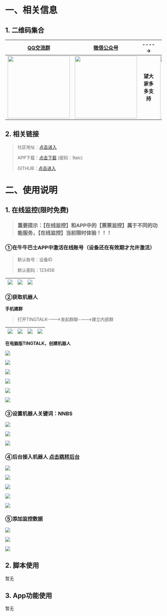 

# 一、相关信息

## 1. 二维码集合

|       [QQ交流群](https://files.nnbs.cc/temp/qq-g.png)        |   [微信公众号](https://files.nnbs.cc/temp/wx-qr-code.png)    |       ----->       |      [热心捐赠](https://files.nnbs.cc/temp/give_qr.jpg)      |
| :----------------------------------------------------------: | :----------------------------------------------------------: | :----------------: | :----------------------------------------------------------: |
| <a href="https://qm.qq.com/q/BFWRFy4rMk&personal_qrcode_source=1001" target="_blank"><img src="https://files.nnbs.cc/temp/qq-g.png" width=200 /></a> | <a href="https://files.nnbs.cc/temp/wx-qr-code.png" target="_blank"><img src="https://files.nnbs.cc/temp/wx-qr-code.png" width=200 /></a> | **望大家多多支持** | <a href="https://files.nnbs.cc/temp/give_qr.jpg" target="_blank"><img src="https://files.nnbs.cc/temp/give_qr.jpg" width=200px /></a> |

## 2. 相关链接


> 社区地址：<a href="https://www.nnbs.cc" target="_blank">点击进入</a>
> 
> APP下载：<a href="https://wwxz.lanzouw.com/b0aug8sjc" target="_blank">点击下载</a>  (密码：9alc)
> 
> GITHUB：<a href="https://github.com/Szymou/NNBS" target="_blank">点击进入</a>


# 二、使用说明

## 1. 在线监控(限时免费)

> ### 重要提示：【在线监控】和APP中的【票票监控】属于不同的功能服务，【在线监控】当前限时体验！！！

### ①在牛牛巴士APP中激活在线账号（设备还在有效期才允许激活）

> 默认账号：设备ID
>
> 默认密码：123456

| ![](https://files.nnbs.cc/temp/indexExplain/0.1.png) | ![](https://files.nnbs.cc/temp/indexExplain/0.2.png) | ![](https://files.nnbs.cc/temp/indexExplain/0.3.png) |
| ---------------------------------------------------- | ---------------------------------------------------- | ---------------------------------------------------- |



### ②获取机器人

**手机建群**

> 打开TINGTALK---->发起群聊---->建立内部群

| ![](https://files.nnbs.cc/temp/indexExplain/1.png) | ![](https://files.nnbs.cc/temp/indexExplain/2.png) | ![](https://files.nnbs.cc/temp/indexExplain/3.png) | ![](https://files.nnbs.cc/temp/indexExplain/4.png) |
| -------------------------------------------------- | -------------------------------------------------- | -------------------------------------------------- | -------------------------------------------------- |

**在电脑版TINGTALK，创建机器人**

![](https://files.nnbs.cc/temp/indexExplain/5.png)

![](https://files.nnbs.cc/temp/indexExplain/6.png)

![](https://files.nnbs.cc/temp/indexExplain/7.png)

![](https://files.nnbs.cc/temp/indexExplain/8.png)

![](https://files.nnbs.cc/temp/indexExplain/9.png)

![](https://files.nnbs.cc/temp/indexExplain/10.png)

### ③设置机器人关键词：NNBS
![](https://files.nnbs.cc/temp/indexExplain/11.png)

![](https://files.nnbs.cc/temp/indexExplain/12.png)

![](https://files.nnbs.cc/temp/indexExplain/13.png)

### ④后台接入机器人 [点击跳转后台](https://web.nnbs.cc/)

![](https://files.nnbs.cc/temp/indexExplain/14.png)

![](https://files.nnbs.cc/temp/indexExplain/15.png)

![](https://files.nnbs.cc/temp/indexExplain/16.png)

![](https://files.nnbs.cc/temp/indexExplain/17.png)

![](https://files.nnbs.cc/temp/indexExplain/18.png)

### ⑤添加监控数据

![](https://files.nnbs.cc/temp/indexExplain/19.png)

![](https://files.nnbs.cc/temp/indexExplain/20.png)

![](https://files.nnbs.cc/temp/indexExplain/21.png)

## 2. 脚本使用

暂无

## 3. App功能使用

暂无
